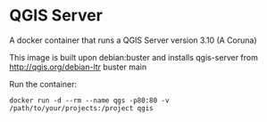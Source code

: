 QGIS Server
========================

A docker container that runs a QGIS Server version 3.10 (A Coruna)

This image is built upon debian:buster and installs qgis-server from http://qgis.org/debian-ltr buster main

Run the container:
```
docker run -d --rm --name qgs -p80:80 -v /path/to/your/projects:/project qgis
```


